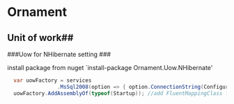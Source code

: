 # Ornament #
## Unit of work##

###Uow for NHibernate setting ###

install package from nuget 
`install-package Ornament.Uow.NHibernate'

```csharp
  var uowFactory = services
                .MsSql2008(option => { option.ConnectionString(Configuration.GetConnectionString("default")); })
  uowFactory.AddAssemblyOf(typeof(Startup)); //add FluentMappingClass from Assembly.
```
